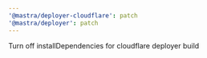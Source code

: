 ```yaml
---
'@mastra/deployer-cloudflare': patch
'@mastra/deployer': patch
---
```


Turn off installDependencies for cloudflare deployer build
